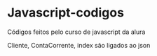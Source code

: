 # Javascript-codigos

Códigos feitos pelo curso de javascript da alura

Cliente, ContaCorrente, index são ligados ao json
